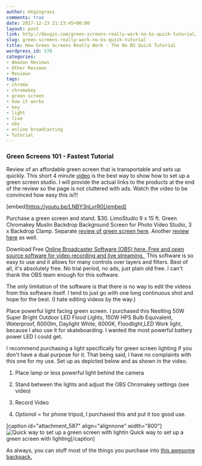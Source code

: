 ```yaml
---
author: mtgingrass
comments: true
date: 2017-12-23 21:23:45+00:00
layout: post
link: http://devgin.com/green-screens-really-work-no-bs-quick-tutorial/
slug: green-screens-really-work-no-bs-quick-tutorial
title: How Green Screens Really Work - The No BS Quick Tutorial
wordpress_id: 578
categories:
- Amazon Reviews
- Other Reviews
- Reviews
tags:
- chroma
- chromakey
- green screen
- how it works
- key
- light
- live
- obs
- online broadcasting
- Tutorial
---
```


### Green Screens 101 - Fastest Tutorial


Review of an affordable green screen that is transportable and sets up quickly. This short 4 minute [video](https://youtu.be/LNBY3nLvrR0) is the best way to show how to set up a green screen studio. I will provide the actual links to the products at the end of the review so the page is not cluttered with ads. Watch the video to be convinced how easy this is!!!

[embed]https://youtu.be/LNBY3nLvrR0[/embed]

Purchase a green screen and stand. $30. LimoStudio 9 x 15 ft. Green Chromakey Muslin Backdrop Background Screen for Photo Video Studio, 3 x Backdrop Clamp. Separate [review of green screen here](http://devgin.com/limostudio-photo-video-studio-10ft-adjustable-support-system-stand-review/). Another [review here](http://devgin.com/limostudio-9-x-15-ft-green-chromakey-green-screen/) as well.

Download Free [Online Broadcaster Software (OBS) here. Free and open source software for video recording and live streaming. ](https://obsproject.com/download) This software is so easy to use and it allows for many controls over layers and filters. Best of all, it's absolutely free. No trial period, no ads, just plain old free. I can't thank the OBS team enough for this software.

The only limitation of the software is that there is no way to edit the videos from this software itself. I tend to just go with one long continuous shot and hope for the best. (I hate editing videos by the way.)

Place powerful light facing green screen. I purchased this Nestling 50W Super Bright Outdoor LED Flood Lights, 150W HPS Bulb Equivalent, Waterproof, 6000lm, Daylight White, 6000K, Floodlight,LED Work light, because I also use it for skateboarding. I wanted the most powerful battery power LED I could get.

I recommend purchasing a light specifically for green screen lighting if you don't have a dual purpose for it. That being said, I have no complaints with this one for my use. Set up as depicted below and as shown in the video.



 	
  1. Place lamp or less powerful light behind the camera

 	
  2. Stand between the lights and adjust the OBS Chromakey settings (see video)

 	
  3. Record Video

 	
  4. _Optional_ = for phone tripod, I purchased this and put it too good use.


[caption id="attachment_587" align="alignnone" width="800"]![Quick way to set up a green screen with lightin](http://devgin.com/wp-content/uploads/2017/12/Screen-Shot-2017-12-23-at-3.54.50-PM-1024x776.png) Quick way to set up a green screen with lighting[/caption]



As always, you can stuff most of the things you purchase into [this awesome backpack.](http://devgin.com/swissgear-travel-gear-scansmart-backpack-1900-review-amazon/)













